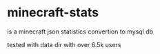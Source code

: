 # minecraft-stats
is a minecraft json statistics convertion to mysql db

tested with data dir with over 6.5k users
